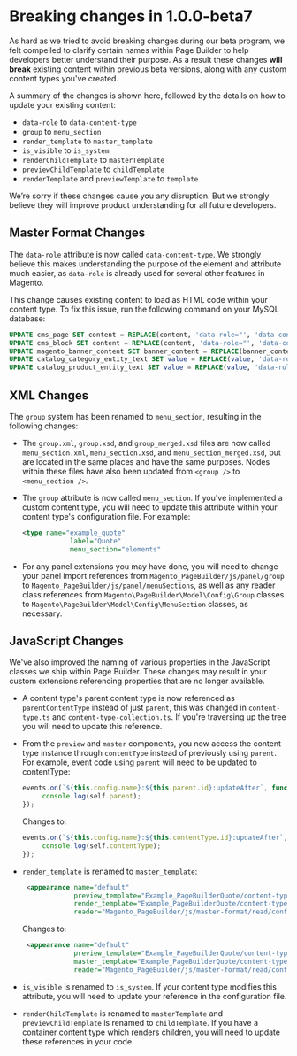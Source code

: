 # Breaking changes in 1.0.0-beta7

As hard as we tried to avoid breaking changes during our beta program, we felt compelled to clarify certain names within Page Builder to help developers better understand their purpose. As a result these changes **will break** existing content within previous beta versions, along with any custom content types you've created.

A summary of the changes is shown here, followed by the details on how to update your existing content:

- `data-role` to `data-content-type`
- `group` to `menu_section`
- `render_template` to `master_template`
- `is_visible` to `is_system`
- `renderChildTemplate` to `masterTemplate`
- `previewChildTemplate` to `childTemplate`
- `renderTemplate` and `previewTemplate` to `template`

We’re sorry if these changes cause you any disruption. But we strongly believe they will improve product understanding for all future developers.

## Master Format Changes

The `data-role` attribute is now called `data-content-type`.  We strongly believe this makes understanding the purpose of the element and attribute much easier, as `data-role` is already used for several other features in Magento.

This change causes existing content to load as HTML code within your content type. To fix this issue, run the following command on your MySQL database:

```sql
UPDATE cms_page SET content = REPLACE(content, 'data-role="', 'data-content-type="');
UPDATE cms_block SET content = REPLACE(content, 'data-role="', 'data-content-type="');
UPDATE magento_banner_content SET banner_content = REPLACE(banner_content, 'data-role="', 'data-content-type="');
UPDATE catalog_category_entity_text SET value = REPLACE(value, 'data-role="', 'data-content-type="');
UPDATE catalog_product_entity_text SET value = REPLACE(value, 'data-role="', 'data-content-type="');
```

## XML Changes

The `group` system has been renamed to `menu_section`, resulting in the following changes:

- The `group.xml`, `group.xsd`, and `group_merged.xsd` files are now called `menu_section.xml`, `menu_section.xsd`, and `menu_section_merged.xsd`, but are located in the same places and have the same purposes. Nodes within these files have also been updated from `<group />` to `<menu_section />`.

- The `group` attribute is now called `menu_section`. If you've implemented a custom content type, you will need to update this attribute within your content type's configuration file. For example:

  ```xml
  <type name="example_quote"
              label="Quote"
              menu_section="elements"
  ```

- For any panel extensions you may have done, you will need to change your panel import references from `Magento_PageBuilder/js/panel/group` to `Magento_PageBuilder/js/panel/menuSections`, as well as any reader class references from `Magento\PageBuilder\Model\Config\Group` classes to `Magento\PageBuilder\Model\Config\MenuSection` classes, as necessary.

## JavaScript Changes

We've also improved the naming of various properties in the JavaScript classes we ship within Page Builder. These changes may result in your custom extensions referencing properties that are no longer available.

- A content type's parent content type is now referenced as `parentContentType` instead of just `parent`, this was changed in `content-type.ts` and `content-type-collection.ts`. If you're traversing up the tree you will need to update this reference.

- From the `preview` and `master` components, you now access the content type instance through `contentType` instead of previously using `parent`. For example, event code using `parent` will need to be updated to contentType:

  ```js
  events.on(`${this.config.name}:${this.parent.id}:updateAfter`, function (args) {
       console.log(self.parent);
  });
  ```

  Changes to:

  ```js
  events.on(`${this.config.name}:${this.contentType.id}:updateAfter`, function (args) {
       console.log(self.contentType);
  });
  ```

- `render_template` is renamed to `master_template`:

  ```xml
   <appearance name="default"
               preview_template="Example_PageBuilderQuote/content-type/example-quote/default/preview"
               render_template="Example_PageBuilderQuote/content-type/example-quote/default/master"
               reader="Magento_PageBuilder/js/master-format/read/configurable">
  ```

  Changes to:

  ```xml
   <appearance name="default"
               preview_template="Example_PageBuilderQuote/content-type/example-quote/default/preview"
               master_template="Example_PageBuilderQuote/content-type/example-quote/default/master"
               reader="Magento_PageBuilder/js/master-format/read/configurable">
  ```

  

- `is_visible` is renamed to `is_system`. If your content type modifies this attribute, you will need to update your reference in the configuration file.

- `renderChildTemplate` is renamed to `masterTemplate` and `previewChildTemplate` is renamed to `childTemplate`. If you have a container content type which renders children, you will need to update these references in your code.
